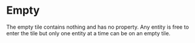 # Empty

The empty tile contains nothing and has no property. Any entity is free to enter the tile but only one entity at a time can be on an empty tile.

